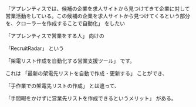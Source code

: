 「アプレンティスでは、候補の企業を求人サイトから見つけてきて企業に対して営業活動をしている。この候補の企業を求人サイトから見つけてくるという部分を、クローラーを作成することで自動化」 をしたい

「アプレンティスで営業をする人」 向けの

「RecruitRadar」 という

「架電リスト作成を自動化する営業支援ツール」 です。

これは 「最新の架電先リストを自動で作成・更新する」 ことができ、

「手作業での架電先リストの作成」 とは違って、

「手間暇をかけずに営業先リストを作成できるというメリット」 がある。

